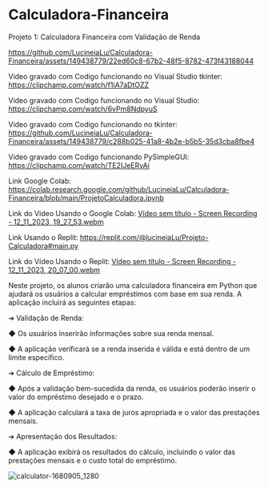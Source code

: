 # Calculadora-Financeira



Projeto 1: Calculadora Financeira com Validação de Renda



https://github.com/LucineiaLu/Calculadora-Financeira/assets/149438779/22ed60c8-67b2-48f5-8782-473f43188044



Video gravado com Codigo funcionando no Visual Studio tkinter: https://clipchamp.com/watch/f1iA7aDtOZZ



Video gravado com Codigo funcionando no Visual Studio: https://clipchamp.com/watch/6vPm8NdpyuS



Video gravado com Codigo funcionando no tkinter: https://github.com/LucineiaLu/Calculadora-Financeira/assets/149438779/c288b025-41a8-4b2e-b5b5-35d3cba8fbe4



Video gravado com Codigo funcionando PySimpleGUI:  https://clipchamp.com/watch/TE2IJeERvAi



Link Google Colab: https://colab.research.google.com/github/LucineiaLu/Calculadora-Financeira/blob/main/ProjetoCalculadora.ipynb



Link do Video Usando o Google Colab: [Vídeo sem título - Screen Recording - 12_11_2023, 19_27_53.webm](https://github.com/LucineiaLu/Calculadora-Financeira/assets/149438779/fbea169d-68b2-428a-bc94-584c79d5e095)




Link Usando o Replit: https://replit.com/@lucineiaLu/Projeto-Calculadora#main.py

Link do Vídeo Usando o Replit: [Vídeo sem título - Screen Recording - 12_11_2023, 20_07_00.webm](https://github.com/LucineiaLu/Calculadora-Financeira/assets/149438779/8ec35d91-6636-4f38-b365-daef67901240)



Neste projeto, os alunos criarão uma calculadora financeira em Python que ajudará os
usuários a calcular empréstimos com base em sua renda. A aplicação incluirá as seguintes
etapas:

➔ Validação de Renda:

◆ Os usuários inserirão informações sobre sua renda mensal.

◆ A aplicação verificará se a renda inserida é válida e está dentro de um limite
específico.

➔ Cálculo de Empréstimo:

◆ Após a validação bem-sucedida da renda, os usuários poderão inserir o valor
do empréstimo desejado e o prazo.

◆ A aplicação calculará a taxa de juros apropriada e o valor das prestações
mensais.

➔ Apresentação dos Resultados:

◆ A aplicação exibirá os resultados do cálculo, incluindo o valor das prestações
mensais e o custo total do empréstimo.





![calculator-1680905_1280](https://github.com/LucineiaLu/Calculadora-Financeira/assets/149438779/5debf502-c0c8-485d-af46-2cbeb97e8462)
